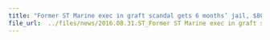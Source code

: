 ```yaml
---
title: "Former ST Marine exec in graft scandal gets 6 months’ jail, $80k fine"
file_url:  ../files/news/2016.08.31.ST_Former ST Marine exec in graft scandal gets 6 months jail, 80k fine.pdf
---
```

